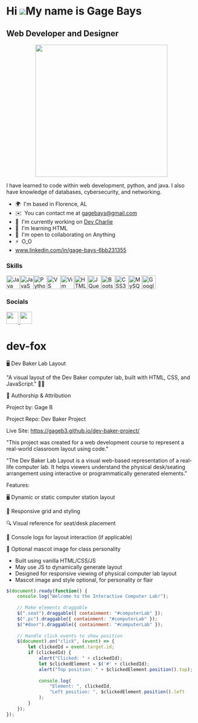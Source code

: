 Hi ![](https://user-images.githubusercontent.com/18350557/176309783-0785949b-9127-417c-8b55-ab5a4333674e.gif)My name is Gage Bays
=================================================================================================================================

Web Developer and Designer
--------------------------

<p align="center">
  <img src="https://i0.wp.com/therebelwalk.com/wp-content/uploads/2024/02/IMG_0436.jpg?resize=1242%2C640&ssl=1" width="350"/>
</p>



I have learned to code within web development, python, and java. I also have knowledge of databases, cybersecurity, and networking.



* 🌍  I'm based in Florence, AL
* ✉️  You can contact me at [gagebays@gmail.com](mailto:gagebays@gmail.com)
* 🚀  I'm currently working on [Dev Charlie](http://gageb3.github.io/dev-charlie/)
* 🧠  I'm learning HTML
* 🤝  I'm open to collaborating on Anything
* ⚡  O\_O
* www.linkedin.com/in/gage-bays-6bb231355


### Skills


<p align="left">
<a href="https://www.oracle.com/java/" target="_blank" rel="noreferrer"><img src="https://raw.githubusercontent.com/danielcranney/readme-generator/main/public/icons/skills/java-colored.svg" width="36" height="36" alt="Java" /></a><a href="https://developer.mozilla.org/en-US/docs/Web/JavaScript" target="_blank" rel="noreferrer"><img src="https://raw.githubusercontent.com/danielcranney/readme-generator/main/public/icons/skills/javascript-colored.svg" width="36" height="36" alt="JavaScript" /></a><a href="https://www.python.org/" target="_blank" rel="noreferrer"><img src="https://raw.githubusercontent.com/danielcranney/readme-generator/main/public/icons/skills/python-colored.svg" width="36" height="36" alt="Python" /></a><a href="https://code.visualstudio.com/" target="_blank" rel="noreferrer"><img src="https://raw.githubusercontent.com/danielcranney/readme-generator/main/public/icons/skills/visualstudiocode.svg" width="36" height="36" alt="VS Code" /></a><a href="https://www.vim.org/" target="_blank" rel="noreferrer"><img src="https://raw.githubusercontent.com/danielcranney/readme-generator/main/public/icons/skills/vim.svg" width="36" height="36" alt="Vim" /></a><a href="https://developer.mozilla.org/en-US/docs/Glossary/HTML5" target="_blank" rel="noreferrer"><img src="https://raw.githubusercontent.com/danielcranney/readme-generator/main/public/icons/skills/html5-colored.svg" width="36" height="36" alt="HTML5" /></a><a href="https://jquery.com/" target="_blank" rel="noreferrer"><img src="https://raw.githubusercontent.com/danielcranney/readme-generator/main/public/icons/skills/jquery-colored.svg" width="36" height="36" alt="JQuery" /></a><a href="https://getbootstrap.com/" target="_blank" rel="noreferrer"><img src="https://raw.githubusercontent.com/danielcranney/readme-generator/main/public/icons/skills/bootstrap-colored.svg" width="36" height="36" alt="Bootstrap" /></a><a href="https://www.w3.org/TR/CSS/#css" target="_blank" rel="noreferrer"><img src="https://raw.githubusercontent.com/danielcranney/readme-generator/main/public/icons/skills/css3-colored.svg" width="36" height="36" alt="CSS3" /></a><a href="https://www.mysql.com/" target="_blank" rel="noreferrer"><img src="https://raw.githubusercontent.com/danielcranney/readme-generator/main/public/icons/skills/mysql-colored.svg" width="36" height="36" alt="MySQL" /></a><a href="https://cloud.google.com/" target="_blank" rel="noreferrer"><img src="https://raw.githubusercontent.com/danielcranney/readme-generator/main/public/icons/skills/googlecloud-colored.svg" width="36" height="36" alt="Google Cloud" /></a>
</p>


### Socials

<p align="left"> <a href="https://www.github.com/gageb3" target="_blank" rel="noreferrer"> <picture> <source media="(prefers-color-scheme: dark)" srcset="https://raw.githubusercontent.com/danielcranney/readme-generator/main/public/icons/socials/github-dark.svg" /> <source media="(prefers-color-scheme: light)" srcset="https://raw.githubusercontent.com/danielcranney/readme-generator/main/public/icons/socials/github.svg" /> <img src="https://raw.githubusercontent.com/danielcranney/readme-generator/main/public/icons/socials/github.svg" width="32" height="32" /> </picture> </a> <a href="http://www.instagram.com/gagebays_3" target="_blank" rel="noreferrer"> <picture> <source media="(prefers-color-scheme: dark)" srcset="https://raw.githubusercontent.com/danielcranney/readme-generator/main/public/icons/socials/instagram-dark.svg" /> <source media="(prefers-color-scheme: light)" srcset="https://raw.githubusercontent.com/danielcranney/readme-generator/main/public/icons/socials/instagram.svg" /> <img src="https://raw.githubusercontent.com/danielcranney/readme-generator/main/public/icons/socials/instagram.svg" width="32" height="32" /> </picture> </a></p>


# dev-fox
🖥️ Dev Baker Lab Layout

"A visual layout of the Dev Baker computer lab, built with HTML, CSS, and JavaScript." 🧑‍💻

👤 Authorship & Attribution

Project by: Gage B

Project Repo: Dev Baker Project

Live Site: https://gageb3.github.io/dev-baker-project/

"This project was created for a web development course to represent a real-world classroom layout using code."

"The Dev Baker Lab Layout is a visual web-based representation of a real-life computer lab. It helps viewers understand the physical desk/seating arrangement using interactive or programmatically generated elements."

Features:

🖥️ Dynamic or static computer station layout

📐 Responsive grid and styling

🔍 Visual reference for seat/desk placement

🧪 Console logs for layout interaction (if applicable)

🐢 Optional mascot image for class personality

- Built using vanilla HTML/CSS/JS
- May use JS to dynamically generate layout
- Designed for responsive viewing of physical computer lab layout
- Mascot image and style optional, for personality or flair

```JavaScript
$(document).ready(function() {
    console.log("Welcome to the Interactive Computer Lab!");
    
    // Make elements draggable
    $(".seat").draggable({ containment: "#computerLab" });
    $(".pc").draggable({ containment: "#computerLab" });
    $("#door").draggable({ containment: "#computerLab" });
    
    // Handle click events to show position
    $(document).on("click", (event) => {
        let clickedId = event.target.id;
        if (clickedId) {
            alert("Clicked: " + clickedId);
            let $clickedElement = $('#' + clickedId);
            alert("Top position: " + $clickedElement.position().top);
            
            console.log(
                "Element: ", clickedId, 
                "Left position: ", $clickedElement.position().left
            );
        }
    });
}); 

